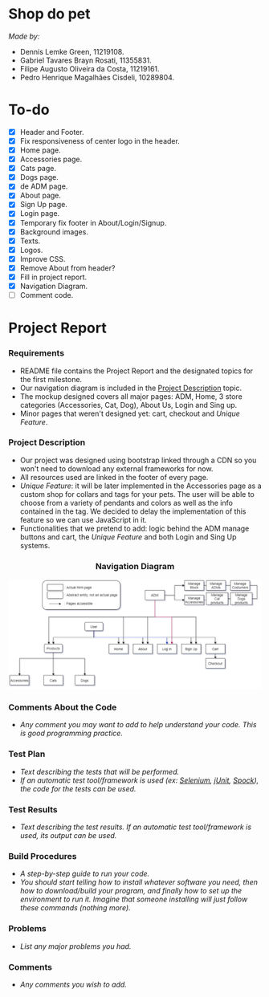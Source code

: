 # Shop do pet
*Made by:*
- Dennis Lemke Green, 11219108.
- Gabriel Tavares Brayn Rosati, 11355831.
- Filipe Augusto Oliveira da Costa, 11219161.
- Pedro Henrique Magalhães Cisdeli, 10289804.
# To-do
- [x] Header and Footer.
- [x] Fix responsiveness of center logo in the header.
- [x] Home page.
- [x] Accessories page.
- [x] Cats page.
- [x] Dogs page.
- [x] de ADM page.
- [x] About page.
- [x] Sign Up page.
- [x] Login page.
- [x] Temporary fix footer in About/Login/Signup.
- [x] Background images.
- [x] Texts.
- [x] Logos.
- [x] Improve CSS.
- [x] Remove About from header?
- [x] Fill in project report.
- [x] Navigation Diagram.
- [ ] Comment code.

# Project Report
### Requirements
* README file contains the Project Report and the designated topics for the first milestone.
* Our navigation diagram is included in the [Project Description](#Project-Description) topic.
* The mockup designed covers all major pages: ADM, Home, 3 store categories (Accessories, Cat, Dog), About Us, Login and Sing up.
* Minor pages that weren't designed yet: cart, checkout and _Unique Feature_.
### Project Description
* Our project was designed using bootstrap linked through a CDN so you won't need to download any external frameworks for now.
* All resources used are linked in the footer of every page.
* _Unique Feature_: it will be later implemented in the Accessories page as a custom shop for collars and tags for your pets. The user will be able to choose from a variety of pendants and colors as well as the info contained in the tag. We decided to delay the implementation of this feature so we can use JavaScript in it.
* Functionalities that we pretend to add: logic behind the ADM manage buttons and cart, the _Unique Feature_ and both Login and Sing Up systems.  

<h3 align="center">Navigation Diagram</h3>
<img alt="Navigation Diagram" title="Navigation-Diagram" src=".github/nav_diagram.png" /> 

### Comments About the Code
* _Any comment you may want to add to help understand your code. This is good programming practice._
### Test Plan
* _Text describing the tests that will be performed._
* _If an automatic test tool/framework is used (ex: [Selenium](https://www.selenium.dev/), [jUnit](https://junit.org/junit5/), [Spock](https://spockframework.org/)), the code for the tests can be used._
### Test Results
* _Text describing the test results. If an automatic test tool/framework is used, its output can be used._
### Build Procedures
* _A step-by-step guide to run your code._
* _You should start telling how to install whatever software you need, then how to download/build your program, and finally how to set up the environment to run it. Imagine that someone installing will just follow these commands (nothing more)._
### Problems
* _List any major problems you had._
### Comments
* _Any comments you wish to add._
